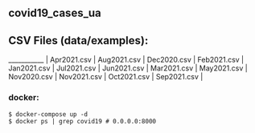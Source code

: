 ## covid19_cases_ua

## CSV Files (data/examples):
___________ |
Apr2021.csv |
Aug2021.csv |
Dec2020.csv |
Feb2021.csv |
Jan2021.csv |
Jul2021.csv |
Jun2021.csv |
Mar2021.csv |
May2021.csv |
Nov2020.csv |
Nov2021.csv |
Oct2021.csv |
Sep2021.csv |

### docker:
```
$ docker-compose up -d
$ docker ps | grep covid19 # 0.0.0.0:8000
```
